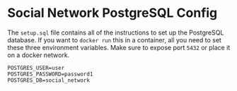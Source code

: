 # Social Network PostgreSQL Config
The `setup.sql` file contains all of the instructions to set up the PostgreSQL database. If you want to `docker run` this in a container, all you need to set these three environment variables. Make sure to expose port `5432` or place it on a docker network.
```
POSTGRES_USER=user
POSTGRES_PASSWORD=password1
POSTGRES_DB=social_network
```